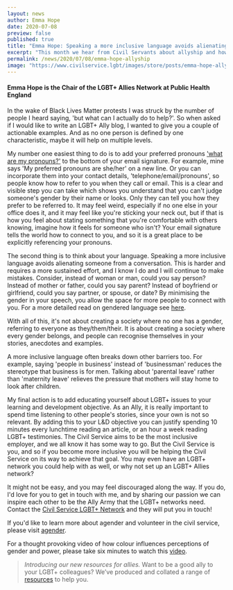 ```yaml
---
layout: news
author: Emma Hope
date: 2020-07-08
preview: false
published: true
title: "Emma Hope: Speaking a more inclusive language avoids alienating someone from a conversation"
excerpt: "This month we hear from Civil Servants about allyship and how to be a good ally."
permalink: /news/2020/07/08/emma-hope-allyship
image: "https://www.civilservice.lgbt/images/store/posts/emma-hope-allyship.jpg"
---
```


#### Emma Hope is the Chair of the LGBT+ Allies Network at Public Health England

In the wake of Black Lives Matter protests I was struck by the number of people I heard saying, 'but what can I actually do to help?'. So when asked if I would like to write an LGBT+ Ally blog, I wanted to give you a couple of actionable examples. And as no one person is defined by one characteristic, maybe it will help on multiple levels.

My number one easiest thing to do is to add your preferred pronouns ['what are my pronouns?'](https://www.mypronouns.org/what-and-why) to the bottom of your email signature. For example, mine says 'My preferred pronouns are she/her' on a new line. Or you can incorporate them into your contact details, 'telephone/email/pronouns', so people know how to refer to you when they call or email. This is a clear and visible step you can take which shows you understand that you can't judge someone's gender by their name or looks. Only they can tell you how they prefer to be referred to. It may feel weird, especially if no one else in your office does it, and it may feel like you're sticking your neck out, but if that is how you feel about stating something that you're comfortable with others knowing, imagine how it feels for someone who isn't? Your email signature tells the world how to connect to you, and so it is a great place to be explicitly referencing your pronouns. 

The second thing is to think about your language. Speaking a more inclusive language avoids alienating someone from a conversation. This is harder and requires a more sustained effort, and I know I do and I will continue to make mistakes. Consider, instead of woman or man, could you say person? Instead of mother or father, could you say parent? Instead of boyfriend or girlfriend, could you say partner, or spouse, or date? By minimising the gender in your speech, you allow the space for more people to connect with you. For a more detailed read on gendered language see [here](https://writingcenter.unc.edu/tips-and-tools/gender-inclusive-language).

With all of this, it's not about creating a society where no one has a gender, referring to everyone as they/them/their. It is about creating a society where every gender belongs, and people can recognise themselves in your stories, anecdotes and examples.

A more inclusive language often breaks down other barriers too. For example, saying 'people in business' instead of 'businessman' reduces the stereotype that business is for men. Talking about 'parental leave' rather than 'maternity leave' relieves the pressure that mothers will stay home to look after children. 

My final action is to add educating yourself about LGBT+ issues to your learning and development objective. As an Ally, it is really important to spend time listening to other people's stories, since your own is not so relevant. By adding this to your L&D objective you can justify spending 10 minutes every lunchtime reading an article, or an hour a week reading LGBT+ testimonies. The Civil Service aims to be the most inclusive employer, and we all know it has some way to go. But the Civil Service is you, and so if you become more inclusive you will be helping the Civil Service on its way to achieve that goal. You may even have an LGBT+ network you could help with as well, or why not set up an LGBT+ Allies network? 

It might not be easy, and you may feel discouraged along the way. If you do, I'd love for you to get in touch with me, and by sharing our passion we can inspire each other to be the Ally Army that the LGBT+ networks need. Contact the [Civil Service LGBT+ Network](info@civilservice.lgbt) and they will put you in touch!

If you'd like to learn more about agender and volunteer in the civil service, please visit [agender](http://www.agender.org.uk/). 

For a thought provoking video of how colour influences perceptions of gender and power, please take six minutes to watch this [video](https://www.youtube.com/watch?v=IDnvIA0GPfw&feature=youtu.be&fbclid=IwAR1bM_8jGkqvZHlD_LBtf2By4vs2BuBoFGJoqDVRa50sbDgqNtut4xVZ-qM).

> *Introducing our new resources for allies.* Want to be a good ally to your LGBT+ colleagues? We’ve produced and collated a range of [resources](/publication/allies-resources) to help you.

